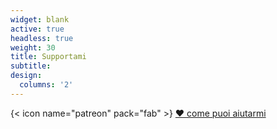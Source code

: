 ```yaml
---
widget: blank
active: true
headless: true
weight: 30
title: Supportami
subtitle: 
design:
  columns: '2'
---
```


{< icon name="patreon" pack="fab" >} [❤️ come puoi aiutarmi](/sponsor/)

